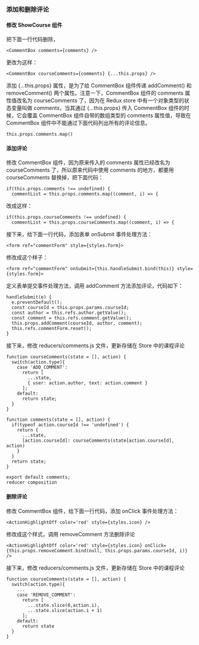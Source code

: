 ### 添加和删除评论

#### 修改 ShowCourse 组件

把下面一行代码删除，

```
<CommentBox comments={comments} />

```
更改为这样：

```
<CommentBox courseComments={comments} {...this.props} />

```
添加 {...this.props} 属性，是为了给 CommentBox 组件传递 addComment() 和 removeComment() 两个属性。注意一下，CommentBox 组件的 comments 属性值改名为 courseComments 了，因为在 Redux store 中有一个对象类型的状态变量叫做 comments，当其通过 {...this.props} 传入 CommentBox 组件的时候，它会覆盖 CommentBox 组件自带的数组类型的 comments 属性值，导致在 CommentBox 组件中不能通过下面代码列出所有的评论信息。

```
this.props.comments.map()

```
#### 添加评论

修改 CommentBox 组件，因为原来传入的 comments 属性已经改名为 courseComments 了，所以原来代码中使用 comments 的地方，都要用 courseComments 替换掉，把下面代码：

```
if(this.props.comments !== undefined) {
  commentList = this.props.comments.map((comment, i) => {

```
改成这样：

```
if(this.props.courseComments !== undefined) {
  commentList = this.props.courseComments.map((comment, i) => {

```
接下来，给下面一行代码，添加表单 onSubmit 事件处理方法：

```
<form ref="commentForm" style={styles.form}>

```
修改成这个样子：

```
<form ref="commentForm" onSubmit={this.handleSubmit.bind(this)} style={styles.form}>

```
定义表单提交事件处理方法，调用 addComment 方法添加评论，代码如下：

```
handleSubmit(e) {
  e.preventDefault();
  const courseId = this.props.params.courseId;
  const author = this.refs.author.getValue();
  const comment = this.refs.comment.getValue();
  this.props.addComment(courseId, author, comment);
  this.refs.commentForm.reset();
}

```
接下来，修改 reducers/comments.js 文件，更新存储在 Store 中的课程评论

```
function courseComments(state = [], action) {
  switch(action.type){
    case 'ADD_COMMENT':
      return [
        ...state,
        { user: action.author, text: action.comment }
      ];
    default:
      return state;
  }
}

function comments(state = [], action) {
  if(typeof action.courseId !== 'undefined') {
    return {
      ...state,
      [action.courseId]: courseComments(state[action.courseId], action)
    }
  }
  return state;
}

export default comments;
reducer composition

```

#### 删除评论

修改 CommentBox 组件，给下面一行代码，添加 onClick 事件处理方法：

```
<ActionHighlightOff color='red' style={styles.icon} />

```
修改成这个样式，调用 removeComment 方法删除评论

```
<ActionHighlightOff color='red' style={styles.icon} onClick={this.props.removeComment.bind(null, this.props.params.courseId, i)} />

```
接下来，修改 reducers/comments.js 文件，更新存储在 Store 中的课程评论

```
function courseComments(state = [], action) {
  switch(action.type){
    ...
    case 'REMOVE_COMMENT':
      return [
        ...state.slice(0,action.i),
        ...state.slice(action.i + 1)
      ];
    default:
      return state
  }
}

```

